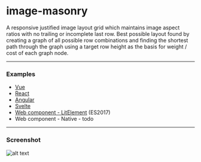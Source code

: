 # image-masonry

A responsive justified image layout grid which maintains image aspect ratios with no trailing or incomplete last row. Best possible layout found by creating a graph of all possible row combinations and finding the shortest path through the graph using a target row height as the basis for weight / cost of each graph node.

---

### Examples
* [Vue](https://fergaldoyle.github.io/image-masonry/vue.html)
* [React](https://fergaldoyle.github.io/image-masonry/react.html)
* [Angular](https://fergaldoyle.github.io/image-masonry/angular.html)
* [Svelte](https://fergaldoyle.github.io/image-masonry/svelte.html)
* [Web component - LitElement](https://fergaldoyle.github.io/image-masonry/litelement.html) (ES2017)
* Web component - Native - todo



---


### Screenshot
![alt text](https://raw.githubusercontent.com/fergaldoyle/image-masonry/master/docs/masonry.jpg "Image masonry")

